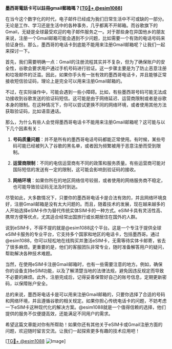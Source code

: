 **墨西哥電話卡可以註冊gmail郵箱嗎？[[TG💪+ @esim1088](https://t.me/s/esim1088)]**

在当今这个数字化的时代，电子邮件已经成为我们日常生活中不可或缺的一部分。无论是工作、学习还是生活中的各种事务，几乎都离不开邮箱。而谷歌旗下的Gmail，无疑是全球最受欢迎的电子邮件服务之一。对于那些身在异国他乡的朋友来说，注册一个Gmail邮箱可能会遇到不少问题，比如需要一个有效的电话号码来验证身份。那么，墨西哥的电话卡到底能不能用来注册Gmail邮箱呢？让我们一起来探讨一下。

首先，我们需要明确一点：Gmail的注册流程其实并不复杂，但为了确保账户的安全性，谷歌会要求用户通过手机号码进行验证。这一步骤主要是为了防止恶意注册和垃圾邮件的泛滥。因此，如果你手头有一张有效的墨西哥电话卡，并且能够正常接收短信验证码，理论上是完全可以用来注册Gmail邮箱的。

不过，在实际操作中，可能会遇到一些小障碍。比如，有些墨西哥号码可能无法成功接收到谷歌发送的验证码短信。这可能是由于网络延迟、运营商限制或者是谷歌本身的限制。在这种情况下，你可以尝试更换不同的网络环境，或者使用其他方法获取验证码，比如语音通话。

那么，为什么有些人会觉得墨西哥电话卡不能用来注册Gmail邮箱呢？这可能与以下几个因素有关：

1. **号码质量问题**：并不是所有的墨西哥电话号码都能正常使用。有时候，某些号码可能已经被列入了谷歌的黑名单，或者因为频繁被用于恶意注册而受到限制。

2. **运营商限制**：不同的电信运营商有不同的政策和服务质量。有些运营商可能对国际短信的发送有一定的限制，这可能会影响到验证码的接收。

3. **网络环境**：如果你所在的地区网络信号较弱，或者使用的网络服务商不稳定，也可能导致验证码无法及时到达。

尽管如此，大多数情况下，只要你的墨西哥电话卡是合法有效的，并且网络环境良好，注册Gmail邮箱是没有太大问题的。而且，随着技术的发展，现在越来越多的人开始选择eSIM卡作为替代传统实体SIM卡的一种方式。eSIM卡具有灵活性高、携带方便等优点，尤其适合经常出国旅行或长期居住在国外的人群。

说到eSIM卡，不得不提的就是@esim1088这个平台。这是一个专注于提供全球eSIM卡服务的专业平台，它支持多个国家和地区的电话卡，包括墨西哥。通过@esim1088，你可以轻松地在线购买并激活eSIM卡，无需等待实体卡邮寄，省去了很多麻烦。更重要的是，他们的客服团队非常专业，随时准备解答用户的疑问，帮助解决各种技术难题。

当然，在使用eSIM卡注册Gmail邮箱时，也有一些需要注意的地方。例如，确保你的设备支持eSIM功能，以及了解清楚当地的法律法规，避免因违反规定而导致不必要的麻烦。此外，注册完成后，记得妥善保管好自己的账号信息，定期更新密码，以保障账户安全。

总的来说，墨西哥电话卡是可以用来注册Gmail邮箱的，只要你选择了合适的号码和网络环境，并且遵循谷歌的相关规定。如果你担心传统电话卡的问题，不妨考虑一下eSIM卡这种现代化的解决方案。@esim1088就是一个值得信赖的选择，他们提供的服务不仅便捷高效，还能满足不同用户的需求。

希望这篇文章能对你有所帮助！如果你还有其他关于eSIM卡或Gmail注册方面的问题，欢迎随时留言交流。让我们一起探索更多有趣的技术应用吧！

[[TG💪+ @esim1088](https://t.me/s/esim1088) ![Image](https://i.postimg.cc/4NQfJmqS/Snipaste-2025-05-13-00-14-12.png)]
